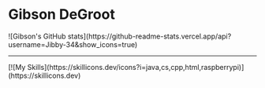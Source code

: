 <h1> Gibson DeGroot </h1>
![Gibson's GitHub stats](https://github-readme-stats.vercel.app/api?username=Jibby-34&show_icons=true)
<hr>
[![My Skills](https://skillicons.dev/icons?i=java,cs,cpp,html,raspberrypi)](https://skillicons.dev)

